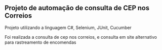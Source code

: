 ## Projeto de automação de consulta de CEP nos Correios

Projeto utilizando a linguagem C#, Selenium, JUnit, Cucumber

Foi realizada a consulta de cep nos correios, e consulta em site alternativo para rastreamento de encomendas

